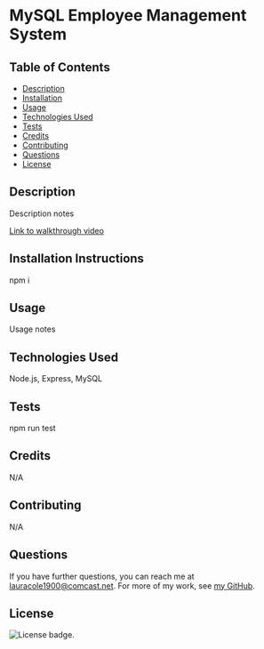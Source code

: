 # MySQL Employee Management System

  ## Table of Contents

  * [Description](#description)
  * [Installation](#installation)
  * [Usage](#usage)
  * [Technologies Used](#technologies)
  * [Tests](#tests)
  * [Credits](#credits)
  * [Contributing](#contributing)
  * [Questions](#questions)
  * [License](#license)

  ## Description

  Description notes

  [Link to walkthrough video](https://drive.google.com/file/d/14Y77zksXcUSfyXXI9gjCWBtUWVf3rcxJ/view)

  ## Installation Instructions

  npm i

  ## Usage

  Usage notes

  ## Technologies Used

  Node.js, Express, MySQL

  ## Tests

  npm run test

  ## Credits

  N/A

  ## Contributing

  N/A

  ## Questions

  If you have further questions, you can reach me at lauracole1900@comcast.net. For more of my work, see [my GitHub](https://github.com/LauraCole1900).

  ## License

  ![License badge](https://img.shields.io/badge/license-MIT-brightgreen).
